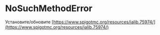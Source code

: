 # NoSuchMethodError

Установите/обновите [https://www.spigotmc.org/resources/ialib.75974/](https://www.spigotmc.org/resources/ialib.75974/)

